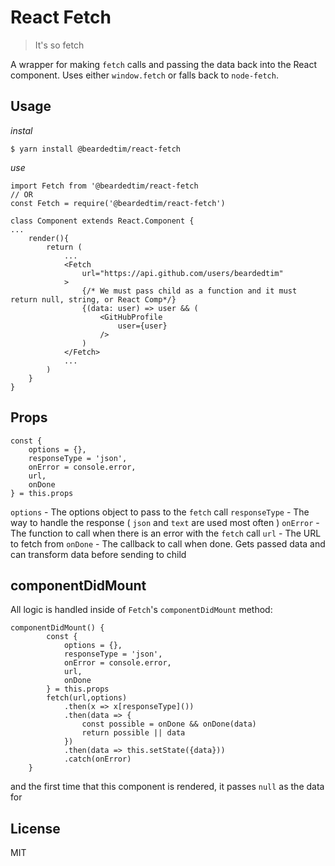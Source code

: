 # React Fetch

> It's so fetch

A wrapper for making `fetch` calls and passing the data back into the React component. Uses either `window.fetch` or falls back to `node-fetch`.

## Usage

*instal*
```
$ yarn install @beardedtim/react-fetch
```

*use*
```
import Fetch from '@beardedtim/react-fetch
// OR
const Fetch = require('@beardedtim/react-fetch')

class Component extends React.Component {
...
    render(){
        return (
            ...
            <Fetch
                url="https://api.github.com/users/beardedtim"
            >
                {/* We must pass child as a function and it must return null, string, or React Comp*/}
                {(data: user) => user && (
                    <GitHubProfile 
                        user={user}
                    />
                )
            </Fetch>
            ...
        )
    }
}
```

## Props

```
const {
	options = {},
	responseType = 'json',
	onError = console.error,
	url,
	onDone
} = this.props
```

`options` - The options object to pass to the `fetch` call
`responseType` - The way to handle the response ( `json` and `text` are used most often )
`onError` - The function to call when there is an error with the `fetch` call
`url` - The URL to fetch from
`onDone` - The callback to call when done. Gets passed data and can transform data before sending to child

## componentDidMount

All logic is handled inside of `Fetch`'s `componentDidMount` method:

```
componentDidMount() {
		const {
			options = {},
			responseType = 'json',
			onError = console.error,
			url,
			onDone
		} = this.props
		fetch(url,options)
        	.then(x => x[responseType]())
        	.then(data => {
        		const possible = onDone && onDone(data)
        		return possible || data
        	})
        	.then(data => this.setState({data}))
            .catch(onError)
	}
```

and the first time that this component is rendered, it passes `null` as the data for 

## License

MIT
